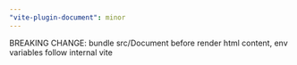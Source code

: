 ```yaml
---
"vite-plugin-document": minor
---
```


BREAKING CHANGE: bundle src/Document before render html content, env variables follow internal vite
